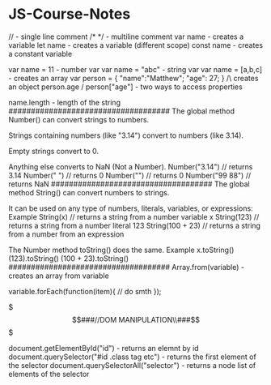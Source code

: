 # JS-Course-Notes
// - single line comment
/* */ - multiline comment
var name - creates a variable
let name - creates a variable (different scope)
const name - creates a constant variable

var name = 11 - number var
var name = "abc" - string var
var name = [a,b,c] - creates an array
var person = {
  "name":"Matthew";
  "age": 27;
  }
  /\ creates an object
person.age / person["age"] - two ways to access properties 

name.length - length of the string
####################################
The global method Number() can convert strings to numbers.

Strings containing numbers (like "3.14") convert to numbers (like 3.14).

Empty strings convert to 0.

Anything else converts to NaN (Not a Number).
Number("3.14")    // returns 3.14
Number(" ")       // returns 0
Number("")        // returns 0
Number("99 88")   // returns NaN
####################################
The global method String() can convert numbers to strings.

It can be used on any type of numbers, literals, variables, or expressions:
Example
String(x)         // returns a string from a number variable x
String(123)       // returns a string from a number literal 123
String(100 + 23)  // returns a string from a number from an expression

The Number method toString() does the same.
Example
x.toString()
(123).toString()
(100 + 23).toString() 
####################################
Array.from(variable) - creates an array from variable


variable.forEach(function(item){
// do smth
});


$$$###//DOM MANIPULATION\\###$$$

document.getElementById("id") - returns an elemnt by id
document.querySelector("#id .class tag etc") - returns the first element of the selector
document.querySelectorAll("selector") - returns a node list of elements of the selector


